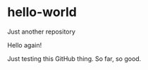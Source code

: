 # hello-world
Just another repository

Hello again!

Just testing this GitHub thing.
So far, so good.
